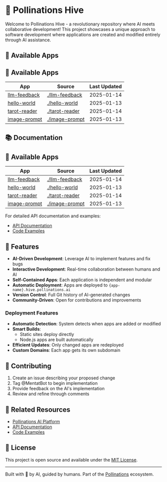 # 🐝 Pollinations Hive

Welcome to Pollinations Hive - a revolutionary repository where AI meets collaborative development! This project showcases a unique approach to software development where applications are created and modified entirely through AI assistance.

## 📱 Available Apps
## 📱 Available Apps

| App | Source | Last Updated |
|-----|--------|--------------|
| [llm-feedback](https://llm-feedback.hive.pollinations.ai) | [./llm-feedback](./llm-feedback) | 2025-01-14 |
| [hello-world](https://hello-world.hive.pollinations.ai) | [./hello-world](./hello-world) | 2025-01-13 |
| [tarot-reader](https://tarot-reader.hive.pollinations.ai) | [./tarot-reader](./tarot-reader) | 2025-01-14 |
| [image-prompt](https://image-prompt.hive.pollinations.ai) | [./image-prompt](./image-prompt) | 2025-01-13 |
## 📚 Documentation
## 📱 Available Apps

| App | Source | Last Updated |
|-----|--------|--------------|
| [llm-feedback](https://llm-feedback.hive.pollinations.ai) | [./llm-feedback](./llm-feedback) | 2025-01-14 |
| [hello-world](https://hello-world.hive.pollinations.ai) | [./hello-world](./hello-world) | 2025-01-13 |
| [tarot-reader](https://tarot-reader.hive.pollinations.ai) | [./tarot-reader](./tarot-reader) | 2025-01-14 |
| [image-prompt](https://image-prompt.hive.pollinations.ai) | [./image-prompt](./image-prompt) | 2025-01-13 |

For detailed API documentation and examples:
- [API Documentation](POLLINATIONS_APIDOCS.md)
- [Code Examples](POLLINATIONS_CODE_EXAMPLES.MD)

## 🌈 Features

- **AI-Driven Development**: Leverage AI to implement features and fix bugs
- **Interactive Development**: Real-time collaboration between humans and AI
- **Self-Contained Apps**: Each application is independent and modular
- **Automatic Deployment**: Apps are deployed to `{app-name}.hive.pollinations.ai`
- **Version Control**: Full Git history of AI-generated changes
- **Community-Driven**: Open for contributions and improvements

### Deployment Features

- **Automatic Detection**: System detects when apps are added or modified
- **Smart Builds**: 
  - Static sites deploy directly
  - Node.js apps are built automatically
- **Efficient Updates**: Only changed apps are redeployed
- **Custom Domains**: Each app gets its own subdomain

## 🤝 Contributing

1. Create an issue describing your proposed change
2. Tag @MentatBot to begin implementation
3. Provide feedback on the AI's implementation
4. Review and refine through comments

## 🔗 Related Resources

- [Pollinations AI Platform](https://pollinations.ai)
- [API Documentation](POLLINATIONS_APIDOCS.md)
- [Code Examples](POLLINATIONS_CODE_EXAMPLES.MD)

## 📝 License

This project is open source and available under the [MIT License](LICENSE).

---

Built with 🤖 by AI, guided by humans. Part of the [Pollinations](https://pollinations.ai) ecosystem.